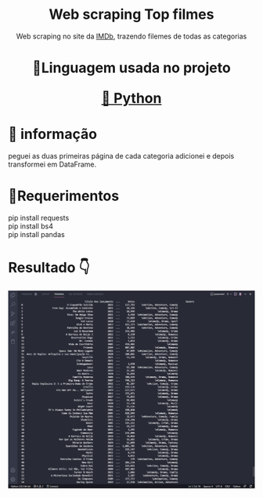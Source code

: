 <h1 align="center">Web scraping Top filmes</h1>
<p align="center">Web scraping no site da <a href="https://www.imdb.com/">IMDb</a>, trazendo filemes de todas as categorias</p>
<h1 align="center">
    <p align="center">🚀Linguagem usada no projeto</p>
     <a href="">🔗 Python</a>
</h1>

# 🎲 informação
peguei as duas primeiras página de cada categoria adicionei e depois transformei em DataFrame.

# 🚩Requerimentos
pip install requests<br>
pip install bs4<br>
pip install pandas<br>

# Resultado 👇
<img src="https://github.com/ws-silva/filmes-imdb/blob/main/img/dados.png">

